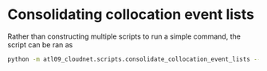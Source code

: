 # Consolidating collocation event lists

Rather than constructing multiple scripts to run a simple command, the script can be ran as 

```bash
python -m atl09_cloudnet.scripts.consolidate_collocation_event_lists --site <SITE> --pickle-dir <PICKLE DIR>
```
